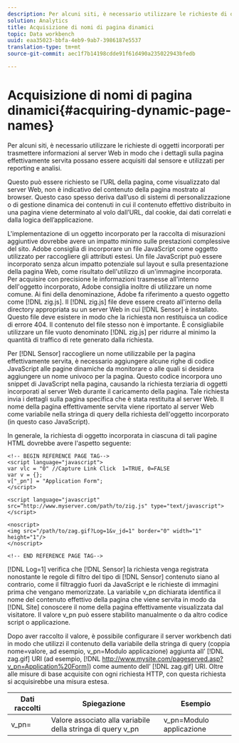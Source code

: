 ```yaml
---
description: Per alcuni siti, è necessario utilizzare le richieste di oggetti incorporati per trasmettere informazioni al server Web in modo che i dettagli sulla pagina effettivamente servita possano essere acquisiti dal sensore e utilizzati per reporting e analisi.
solution: Analytics
title: Acquisizione di nomi di pagina dinamici
topic: Data workbench
uuid: eaa35023-bbfa-4eb9-9ab7-3986187e5537
translation-type: tm+mt
source-git-commit: aec1f7b14198cdde91f61d490a235022943bfedb

---
```



# Acquisizione di nomi di pagina dinamici{#acquiring-dynamic-page-names}

Per alcuni siti, è necessario utilizzare le richieste di oggetti incorporati per trasmettere informazioni al server Web in modo che i dettagli sulla pagina effettivamente servita possano essere acquisiti dal sensore e utilizzati per reporting e analisi.

Questo può essere richiesto se l’URL della pagina, come visualizzato dal server Web, non è indicativo del contenuto della pagina mostrato al browser. Questo caso spesso deriva dall’uso di sistemi di personalizzazione o di gestione dinamica dei contenuti in cui il contenuto effettivo distribuito in una pagina viene determinato al volo dall’URL, dal cookie, dai dati correlati e dalla logica dell’applicazione.

L&#39;implementazione di un oggetto incorporato per la raccolta di misurazioni aggiuntive dovrebbe avere un impatto minimo sulle prestazioni complessive del sito. Adobe consiglia di incorporare un file JavaScript come oggetto utilizzato per raccogliere gli attributi estesi. Un file JavaScript può essere incorporato senza alcun impatto potenziale sul layout e sulla presentazione della pagina Web, come risultato dell&#39;utilizzo di un&#39;immagine incorporata. Per acquisire con precisione le informazioni trasmesse all&#39;interno dell&#39;oggetto incorporato, Adobe consiglia inoltre di utilizzare un nome comune. Ai fini della denominazione, Adobe fa riferimento a questo oggetto come [!DNL zig.js]. Il [!DNL zig.js] file deve essere creato all&#39;interno della directory appropriata su un server Web in cui [!DNL Sensor] è installato. Questo file deve esistere in modo che la richiesta non restituisca un codice di errore 404. Il contenuto del file stesso non è importante. È consigliabile utilizzare un file vuoto denominato [!DNL zig.js] per ridurre al minimo la quantità di traffico di rete generato dalla richiesta.

Per [!DNL Sensor] raccogliere un nome utilizzabile per la pagina effettivamente servita, è necessario aggiungere alcune righe di codice JavaScript alle pagine dinamiche da monitorare o alle quali si desidera aggiungere un nome univoco per la pagina. Questo codice incorpora uno snippet di JavaScript nella pagina, causando la richiesta terziaria di oggetti incorporati al server Web durante il caricamento della pagina. Tale richiesta invia i dettagli sulla pagina specifica che è stata restituita al server Web. Il nome della pagina effettivamente servita viene riportato al server Web come variabile nella stringa di query della richiesta dell&#39;oggetto incorporato (in questo caso JavaScript).

In generale, la richiesta di oggetto incorporata in ciascuna di tali pagine HTML dovrebbe avere l&#39;aspetto seguente:

```
<!-- BEGIN REFERENCE PAGE TAG--> 
<script language="javascript"> 
var vlc = "0" //Capture Link Click  1=TRUE, 0=FALSE 
var v = {}; 
v["_pn"] = "Application Form"; 
</script> 
 
<script language="javascript" src=”http://www.myserver.com/path/to/zig.js" type="text/javascript"></script> 
 
<noscript> 
<img src="/path/to/zag.gif?Log=1&v_jd=1" border="0" width="1" height="1"/> 
</noscript> 
 
<!-- END REFERENCE PAGE TAG-->
```

[!DNL Log=1] verifica che [!DNL Sensor] la richiesta venga registrata nonostante le regole di filtro del tipo di [!DNL Sensor] contenuto siano al contrario, come il filtraggio fuori da JavaScript e le richieste di immagini prima che vengano memorizzate. La variabile v_pn dichiarata identifica il nome del contenuto effettivo della pagina che viene servita in modo da [!DNL Site] conoscere il nome della pagina effettivamente visualizzata dal visitatore. Il valore v_pn può essere stabilito manualmente o da altro codice script o applicazione.

Dopo aver raccolto il valore, è possibile configurare il server workbench dati in modo che utilizzi il contenuto della variabile della stringa di query (coppia nome=valore, ad esempio, v_pn=Modulo applicazione) aggiunta all’ [!DNL zag.gif] URI (ad esempio, [!DNL http://www.mysite.com/pageserved.asp?v_pn=Application%20Form]) come aumento dell’ [!DNL zag.gif] URI. Oltre alle misure di base acquisite con ogni richiesta HTTP, con questa richiesta si acquisirebbe una misura estesa.

| Dati raccolti | Spiegazione | Esempio |
|---|---|---|
| v_pn= | Valore associato alla variabile della stringa di query v_pn | v_pn=Modulo applicazione |

